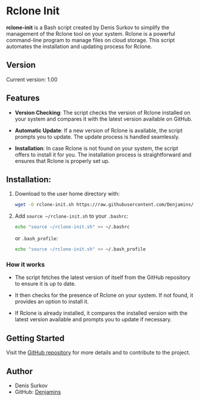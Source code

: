 # Rclone Init

**rclone-init** is a Bash script created by Denis Surkov to simplify the management of the Rclone tool on your system. Rclone is a powerful command-line program to manage files on cloud storage. This script automates the installation and updating process for Rclone.

## Version
Current version: 1.00

## Features

- **Version Checking**: The script checks the version of Rclone installed on your system and compares it with the latest version available on GitHub.

- **Automatic Update**: If a new version of Rclone is available, the script prompts you to update. The update process is handled seamlessly.

- **Installation**: In case Rclone is not found on your system, the script offers to install it for you. The installation process is straightforward and ensures that Rclone is properly set up.

## Installation:
1. Download to the user home directory with:
   ```bash
   wget -O rclone-init.sh https://raw.githubusercontent.com/Denjamins/wp-cli-init/main/rclone-init.sh
   ```
2. Add `source ~/rclone-init.sh` to your `.bashrc`:
   ```bash
   echo "source ~/rclone-init.sh" >> ~/.bashrc
   ```
   or `.bash_profile`:
   ```bash
   echo "source ~/rclone-init.sh" >> ~/.bash_profile
   ```

### How it works

- The script fetches the latest version of itself from the GitHub repository to ensure it is up to date.

- It then checks for the presence of Rclone on your system. If not found, it provides an option to install it.

- If Rclone is already installed, it compares the installed version with the latest version available and prompts you to update if necessary.

## Getting Started

Visit the [GitHub repository](https://github.com/Denjamins/rclone-init) for more details and to contribute to the project.

## Author

- Denis Surkov
- GitHub: [Denjamins](https://github.com/Denjamins)
